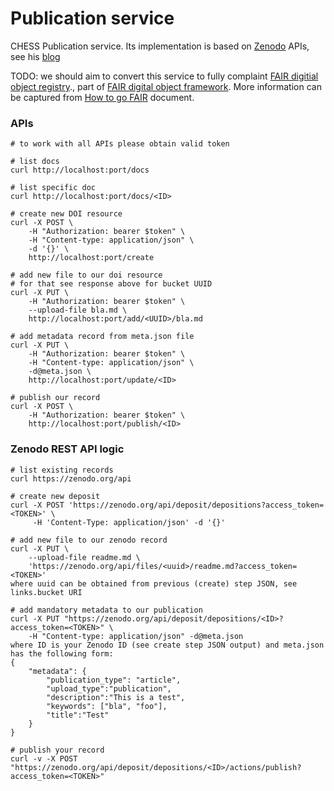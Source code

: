 # Publication service

CHESS Publication service. Its implementation is based on
[Zenodo](https://zenodo.org) APIs, see his [blog](https://felipecrp.com/2021/01/01/uploading-to-zenodo-through-api.html)

TODO: we should aim to convert this service to fully complaint
[FAIR digitial object registry](https://fairdigitalobjectframework.org/)., part
of [FAIR digital object
framework](https://www.go-fair.org/today/fair-digital-framework/). More
information can be captured from [How to go
FAIR](https://www.go-fair.org/how-to-go-fair/) document.

### APIs
```
# to work with all APIs please obtain valid token

# list docs
curl http://localhost:port/docs

# list specific doc
curl http://localhost:port/docs/<ID>

# create new DOI resource
curl -X POST \
    -H "Authorization: bearer $token" \
    -H "Content-type: application/json" \
    -d '{}' \
    http://localhost:port/create

# add new file to our doi resource
# for that see response above for bucket UUID
curl -X PUT \
    -H "Authorization: bearer $token" \
    --upload-file bla.md \
    http://localhost:port/add/<UUID>/bla.md

# add metadata record from meta.json file
curl -X PUT \
    -H "Authorization: bearer $token" \
    -H "Content-type: application/json" \
    -d@meta.json \
    http://localhost:port/update/<ID>

# publish our record
curl -X POST \
    -H "Authorization: bearer $token" \
    http://localhost:port/publish/<ID>

```

### Zenodo REST API logic
```
# list existing records
curl https://zenodo.org/api

# create new deposit
curl -X POST 'https://zenodo.org/api/deposit/depositions?access_token=<TOKEN>' \
     -H 'Content-Type: application/json' -d '{}'

# add new file to our zenodo record
curl -X PUT \
    --upload-file readme.md \
    'https://zenodo.org/api/files/<uuid>/readme.md?access_token=<TOKEN>'
where uuid can be obtained from previous (create) step JSON, see links.bucket URI

# add mandatory metadata to our publication
curl -X PUT "https://zenodo.org/api/deposit/depositions/<ID>?access_token=<TOKEN>" \
    -H "Content-type: application/json" -d@meta.json
where ID is your Zenodo ID (see create step JSON output) and meta.json has the following form:
{
    "metadata": {
        "publication_type": "article",
        "upload_type":"publication",
        "description":"This is a test",
        "keywords": ["bla", "foo"],
        "title":"Test"
    }
}

# publish your record
curl -v -X POST "https://zenodo.org/api/deposit/depositions/<ID>/actions/publish?access_token=<TOKEN>"
```
